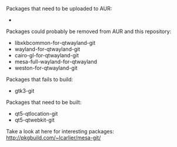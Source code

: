 Packages that need to be uploaded to AUR:

 -

Packages could probably be removed from AUR and this repository:

 * libxkbcommon-for-qtwayland-git
 * wayland-for-qtwayland-git
 * cairo-gl-for-qtwayland-git
 * mesa-full-wayland-for-qtwayland
 * weston-for-qtwayland-git

Packages that fails to build:

 * gtk3-git

Packages that need to be built:

 * qt5-qtlocation-git
 * qt5-qtwebkit-git

Take a look at here for interesting packages:
  http://pkgbuild.com/~lcarlier/mesa-git/
